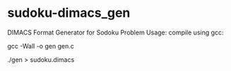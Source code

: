 # sudoku-dimacs_gen
DIMACS Format Generator for Sodoku Problem
Usage: compile using gcc:

gcc -Wall -o gen gen.c

./gen > sudoku.dimacs
